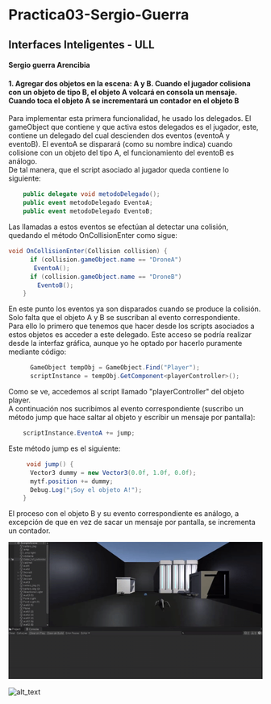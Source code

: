 # Practica03-Sergio-Guerra
## Interfaces Inteligentes - ULL
#### Sergio guerra Arencibia


#### 1. Agregar dos objetos en la escena: A y B. Cuando el jugador colisiona con un objeto de tipo B, el objeto A volcará en consola un mensaje. Cuando toca el objeto A se incrementará un contador en el objeto B  
  
Para implementar esta primera funcionalidad, he usado los delegados. El gameObject que contiene y que activa estos delegados es el jugador, este, contiene un delegado
del cual descienden dos eventos (eventoA y eventoB). El eventoA se disparará (como su nombre indica) cuando colisione con un objeto del tipo A, el funcionamiento del eventoB es análogo.  
De tal manera, que el script asociado al jugador queda contiene lo siguiente:  

```c#
    public delegate void metodoDelegado();
    public event metodoDelegado EventoA;
    public event metodoDelegado EventoB;
```  
Las llamadas a estos eventos se efectúan al detectar una colisión, quedando el método OnCollisionEnter como sigue:  
```c# 
void OnCollisionEnter(Collision collision) {
      if (collision.gameObject.name == "DroneA")
       EventoA();
      if (collision.gameObject.name == "DroneB")
        EventoB();
    }
```  
En este punto los eventos ya son disparados cuando se produce la colisión. Solo falta que el objeto A y B se suscriban al evento correspondiente.  
Para ello lo primero que tenemos que hacer desde los scripts asociados a estos objetos es acceder a este delegado. Este acceso se podría realizar desde
la interfaz gráfica, aunque yo he optado por hacerlo puramente mediante código:  
```c# 
      GameObject tempObj = GameObject.Find("Player");
      scriptInstance = tempObj.GetComponent<playerController>();
```   
Como se ve, accedemos al script llamado "playerController" del objeto player.  
A continuación nos sucribimos al evento correspondiente (suscribo un método jump que hace saltar al objeto y escribir un mensaje por pantalla):  
```c#
    scriptInstance.EventoA += jump;
```  
Este método jump es el siguiente:  
```c#  
     void jump() {
      Vector3 dummy = new Vector3(0.0f, 1.0f, 0.0f);
      mytf.position += dummy;
      Debug.Log("¡Soy el objeto A!");
    }
```  
El proceso con el objeto B y su evento correspondiente es análogo, a excepción de que en vez de sacar un mensaje por pantalla, se incrementa un contador.  
  
![alt_text](https://github.com/ULL-GII-InterfacesII/Practica03-Sergio-Guerra/blob/main/gifs/1ObjetoA.gif)  

![alt_text](https://github.com/ULL-GII-InterfacesII/Practica03-Sergio-Guerra/blob/main/gifs/1ObjetoB.gif)

